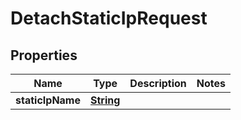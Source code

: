 

# DetachStaticIpRequest


## Properties

| Name | Type | Description | Notes |
|------------ | ------------- | ------------- | -------------|
|**staticIpName** | [**String**](String.md) |  |  |



